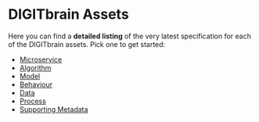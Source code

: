 # DIGITbrain Assets

Here you can find a **detailed listing** of the very latest
specification for each of the DIGITbrain assets. Pick one to get started:

- [Microservice](microservice)
- [Algorithm](algorithm)
- [Model](model)
- [Behaviour](ma_pair)
- [Data](data)
- [Process](dma_tuple)
- [Supporting Metadata](supporting_metadata)

